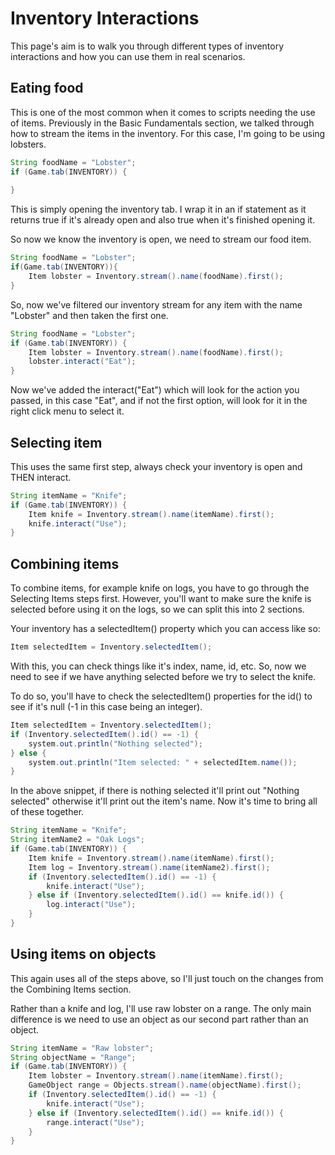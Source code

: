 # Inventory Interactions

This page's aim is to walk you through different types of inventory interactions and how you can use them in real scenarios.

## Eating food

This is one of the most common when it comes to scripts needing the use of items.
Previously in the Basic Fundamentals section, we talked through how to stream the items in the inventory. For this case, I'm going to be using lobsters.

```java
String foodName = "Lobster";
if (Game.tab(INVENTORY)) {
	
}
```
This is simply opening the inventory tab. I wrap it in an if statement as it returns true if it's already open and also true when it's finished opening it.

So now we know the inventory is open, we need to stream our food item.

```java
String foodName = "Lobster";
if(Game.tab(INVENTORY)){
	Item lobster = Inventory.stream().name(foodName).first();
}
```

So, now we've filtered our inventory stream for any item with the name "Lobster" and then taken the first one.

```java
String foodName = "Lobster";
if (Game.tab(INVENTORY)) {
	Item lobster = Inventory.stream().name(foodName).first();
	lobster.interact("Eat");
}
```

Now we've added the interact("Eat") which will look for the action you passed, in this case "Eat", and if not the first option, will look for it in the right click menu to select it.


## Selecting item

This uses the same first step, always check your inventory is open and THEN interact.

```java
String itemName = "Knife";
if (Game.tab(INVENTORY)) {
	Item knife = Inventory.stream().name(itemName).first();
	knife.interact("Use");
}
```


## Combining items

To combine items, for example knife on logs, you have to go through the Selecting Items steps first. However, you'll want to make sure the knife is selected before using it on the logs, so we can split this into 2 sections.

Your inventory has a selectedItem() property which you can access like so:

```java
Item selectedItem = Inventory.selectedItem();
```

With this, you can check things like it's index, name, id, etc. So, now we need to see if we have anything selected before we try to select the knife.

To do so, you'll have to check the selectedItem() properties for the id() to see if it's null (-1 in this case being an integer).

```java
Item selectedItem = Inventory.selectedItem();
if (Inventory.selectedItem().id() == -1) {
	system.out.println("Nothing selected");
} else {
	system.out.println("Item selected: " + selectedItem.name());
}
```

In the above snippet, if there is nothing selected it'll print out "Nothing selected" otherwise it'll print out the item's name. Now it's time to bring all of these together.

```java
String itemName = "Knife";
String itemName2 = "Oak Logs";
if (Game.tab(INVENTORY)) {
	Item knife = Inventory.stream().name(itemName).first();
	Item log = Inventory.stream().name(itemName2).first();
	if (Inventory.selectedItem().id() == -1) {
		knife.interact("Use");
	} else if (Inventory.selectedItem().id() == knife.id()) {
		log.interact("Use");
	}
}
```

## Using items on objects

This again uses all of the steps above, so I'll just touch on the changes from the Combining Items section.

Rather than a knife and log, I'll use raw lobster on a range. The only main difference is we need to use an object as our second part rather than an object.

```java
String itemName = "Raw lobster";
String objectName = "Range";
if (Game.tab(INVENTORY)) {
	Item lobster = Inventory.stream().name(itemName).first();
	GameObject range = Objects.stream().name(objectName).first();
	if (Inventory.selectedItem().id() == -1) {
		knife.interact("Use");
	} else if (Inventory.selectedItem().id() == knife.id()) {
		range.interact("Use");
	}
}
```


